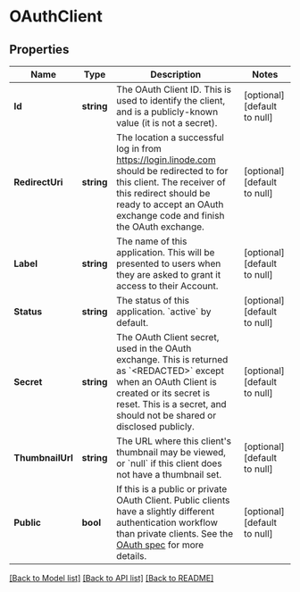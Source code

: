 # OAuthClient

## Properties
Name | Type | Description | Notes
------------ | ------------- | ------------- | -------------
**Id** | **string** | The OAuth Client ID.  This is used to identify the client, and is a publicly-known value (it is not a secret).  | [optional] [default to null]
**RedirectUri** | **string** | The location a successful log in from https://login.linode.com should be redirected to for this client.  The receiver of this redirect should be ready to accept an OAuth exchange code and finish the OAuth exchange.  | [optional] [default to null]
**Label** | **string** | The name of this application.  This will be presented to users when they are asked to grant it access to their Account.  | [optional] [default to null]
**Status** | **string** | The status of this application.  &#x60;active&#x60; by default.  | [optional] [default to null]
**Secret** | **string** | The OAuth Client secret, used in the OAuth exchange.  This is returned as &#x60;&lt;REDACTED&gt;&#x60; except when an OAuth Client is created or its secret is reset.  This is a secret, and should not be shared or disclosed publicly.  | [optional] [default to null]
**ThumbnailUrl** | **string** | The URL where this client&#x27;s thumbnail may be viewed, or &#x60;null&#x60; if this client does not have a thumbnail set.  | [optional] [default to null]
**Public** | **bool** | If this is a public or private OAuth Client.  Public clients have a slightly different authentication workflow than private clients.  See the [OAuth spec](https://oauth.net/2/) for more details.  | [optional] [default to null]

[[Back to Model list]](../README.md#documentation-for-models) [[Back to API list]](../README.md#documentation-for-api-endpoints) [[Back to README]](../README.md)

